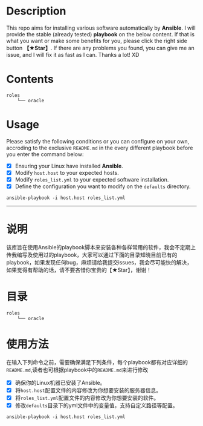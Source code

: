 # Description
This repo aims for installing various software automatically by **Ansible**. 
I will provide the stable (already tested) **playbook** on the below content. 
If that is what you want or make some benefits for you, please click the right side button **【★Star】**.
If there are any problems you found, you can give me an issue, and I will fix it as fast as I can. 
Thanks a lot!
XD

# Contents
```
roles
    └── oracle
```

# Usage
Please satisfy the following conditions or you can configure on your own, accroding to the exclusive `README.md` in the every different playbook before you enter the command below:
- [x] Ensuring your Linux have installed **Ansible**.
- [x] Modify `host.host` to your expected hosts.
- [x] Modify `roles_list.yml` to your expected software installation.
- [x] Define the configuration you want to modify on the `defaults` directory.

```
ansible-playbook -i host.host roles_list.yml
```

---

# 说明
该库旨在使用Ansible的playbook脚本来安装各种各样常用的软件，我会不定期上传我编写及使用过的playbook，大家可以通过下面的目录知晓目前已有的playbook，如果发现任何bug，麻烦请给我提交issues，我会尽可能快的解决，如果觉得有帮助的话，请不要吝惜你宝贵的【★Star】，谢谢！

# 目录
```
roles
    └── oracle
```

# 使用方法
在输入下列命令之前，需要确保满足下列条件，每个playbook都有对应详细的`README.md`,读者也可根据playbook中的`README.md`来进行修改
- [x] 确保你的Linux机器已安装了Ansible。
- [x] 将`host.host`配置文件的内容修改为你想要安装的服务器信息。
- [x] 将`roles_list.yml`配置文件的内容修改为你想要安装的软件。
- [x] 修改`defaults`目录下的yml文件中的变量值，支持自定义路径等配置。

```
ansible-playbook -i host.host roles_list.yml
```
